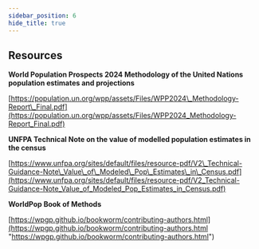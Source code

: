 ```yaml
---
sidebar_position: 6
hide_title: true
---
```


## Resources

**World Population Prospects 2024 Methodology of the United Nations population estimates and projections**

[https://population.un.org/wpp/assets/Files/WPP2024\_Methodology-Report\_Final.pdf](https://population.un.org/wpp/assets/Files/WPP2024_Methodology-Report_Final.pdf)

**UNFPA Technical Note on the value of modelled population estimates in the census**

[https://www.unfpa.org/sites/default/files/resource-pdf/V2\_Technical-Guidance-Note\_Value\_of\_Modeled\_Pop\_Estimates\_in\_Census.pdf](https://www.unfpa.org/sites/default/files/resource-pdf/V2_Technical-Guidance-Note_Value_of_Modeled_Pop_Estimates_in_Census.pdf)

**WorldPop Book of Methods**

[https://wpgp.github.io/bookworm/contributing-authors.html](https://wpgp.github.io/bookworm/contributing-authors.html "https://wpgp.github.io/bookworm/contributing-authors.html")